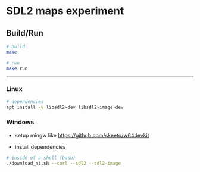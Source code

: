# SDL2 maps experiment

## Build/Run
```bash
# build
make

# run
make run
```

---

### Linux
```bash
# dependencies
apt install -y libsdl2-dev libsdl2-image-dev
```
### Windows
- setup mingw like https://github.com/skeeto/w64devkit

- install dependencies
```bash
# inside of a shell (bash)
./download_nt.sh --curl --sdl2 --sdl2-image
```